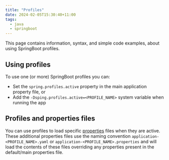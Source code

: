 ```yaml
---
title: "Profiles"
date: 2024-02-05T15:30:40+11:00
tags:
  - java
  - springboot
---
```


This page contains information, syntax, and simple code examples, about using SpringBoot profiles.
<!--more-->

## Using profiles

To use one (or more) SpringBoot profiles you can:

* Set the `spring.profiles.active` property in the main application property file, or
* Add the `-Dsping.profiles.active=<PROFILE_NAME>` system variable when running the app

## Profiles and properties files

You can use profiles to load specific [properties](./properties) files when they are active.
These additional properties files use the naming convention `application-<PROFILE_NAME>.yaml` or `application-<PROFILE_NAME>.properties`
and will load the contents of these files overriding any properties present in the default/main properties file.
